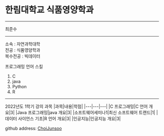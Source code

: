 # 한림대학교 식품영양학과
---

최준수

---

소속 : 자연과학대학  
전공 : 식품영양학과  
복수전공 : 빅데이터


프로그래밍 언어 스킬
1. C
2. java
3. Python
4. R

---

2022년도 1학기 강의 과목
|과목|내용|학점|
|---|---|---|
|C 프로그래밍|C 언어 개요|3|
|Java 프로그래밍|java 개요|3|
|소프트웨어세미나1|최신 소프트웨어 트랜드|1|
|데이터 사이언스 기초|R 언어 개요|3|
|인공지능|인공지능 개요|3|

github address: [ChoiJunsoo][github]

[github]:http://github.com/ChoiJunsoo
